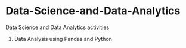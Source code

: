 # Data-Science-and-Data-Analytics
Data Science and Data Analytics activities
1. Data Analysis using Pandas and Python
